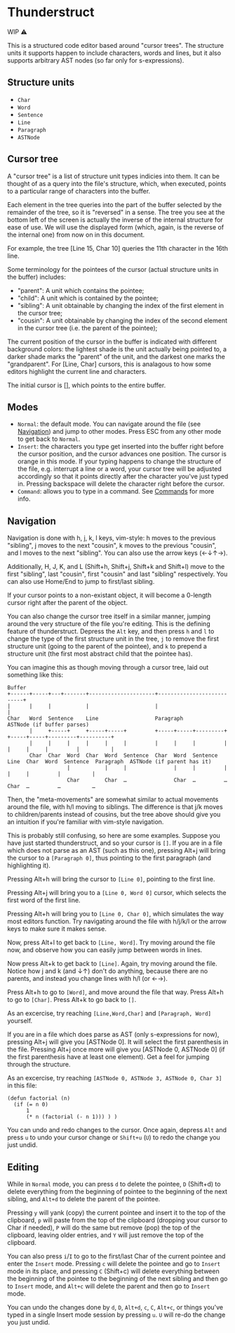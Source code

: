 # Thunderstruct

WIP :warning:

This is a structured code editor based around "cursor trees".
The structure units it supports happen to include characters, words and lines, but it also supports arbitrary AST nodes (so far only for s-expressions).

## Structure units

- `Char`
- `Word`
- `Sentence`
- `Line`
- `Paragraph`
- `ASTNode`

## Cursor tree

A "cursor tree" is a list of structure unit types indicies into them. It can be thought of as a query into the file's structure, which, when executed, points to a particular range of characters into the buffer.

Each element in the tree queries into the part of the buffer selected by the remainder of the tree, so it is "reversed" in a sense.
The tree you see at the bottom left of the screen is actually the inverse of the internal structure for ease of use. We will use the displayed form (which, again, is the reverse of the internal one) from now on in this document.

For example, the tree [Line 15, Char 10] queries the 11th character in the 16th line.

Some terminology for the pointees of the cursor (actual structure units in the buffer) includes:

- "parent": A unit which contains the pointee;
- "child": A unit which is contained by the pointee;
- "sibling": A unit obtainable by changing the index of the first element in the cursor tree;
- "cousin": A unit obtainable by changing the index of the second element in the cursor tree (i.e. the parent of the pointee);

The current position of the cursor in the buffer is indicated with different background colors: the lightest shade is the unit actually being pointed to, a darker shade marks the "parent" of the unit, and the darkest one marks the "grandparent".
For [Line, Char] cursors, this is analagous to how some editors highlight the current line and characters.

The initial cursor is [], which points to the entire buffer.

## Modes

- `Normal`: the default mode. You can navigate around the file (see [Navigation](#navigation)) and jump to other modes. Press ESC from any other mode to get back to `Normal`.
- `Insert`: the characters you type get inserted into the buffer right before the cursor position, and the cursor advances one position. The cursor is orange in this mode.
  If your typing happens to change the structure of the file, e.g. interrupt a line or a word, your cursor tree will be adjusted accordingly so that it points directly after the character you've just typed in.
  Pressing backspace will delete the character right before the cursor.
- `Command`: allows you to type in a command. See [Commands](#commands) for more info.

## Navigation

Navigation is done with h, j, k, l keys, vim-style: h moves to the previous "sibling", j moves to the next "cousin", k moves to the previous "cousin", and l moves to the next "sibling". You can also use the arrow keys (←↓↑→).

Additionally, H, J, K, and L (Shift+h, Shift+j, Shift+k and Shift+l) move to the first "sibling", last "cousin", first "cousin" and last "sibling" respectively. You can also use Home/End to jump to first/last sibling.

If your cursor points to a non-existant object, it will become a 0-length cursor right after the parent of the object.

You can also change the cursor tree itself in a similar manner, jumping around the very structure of the file you're editing. This is the defining feature of thunderstruct.
Depress the `Alt` key, and then press `h` and `l` to change the type of the first structure unit in the tree, `j` to remove the first structure unit (going to the parent of the pointee), and `k` to prepend a structure unit (the first most abstract child that the pointee has).

You can imagine this as though moving through a cursor tree, laid out something like this:

```
Buffer
+------+-----+---+-------+---------------------+---------------------------+
|      |     |           |                     |                           |
Char   Word  Sentence    Line                  Paragraph                   ASTNode (if buffer parses)
       |     +-----+     +-----+-----+         +-----+-----+---------+     +-----+-----+---------+----------+
       |     |     |     |     |     |         |     |     |         |     |     |     |         |          |
       Char  Char  Word  Char  Word  Sentence  Char  Word  Sentence  Line  Char  Word  Sentence  Paragraph  ASTNode (if parent has it)
                   |           |     |               |     |         |           |     |         |          |
                   Char        Char  …               Char  …         …           Char  …         …          …
```

Then, the "meta-movements" are somewhat similar to actual movements around the file, with h/l moving to siblings.
The difference is that j/k moves to children/parents instead of cousins, but the tree above should give you an intuition if you're familiar with vim-style navigation.

This is probably still confusing, so here are some examples. Suppose you have just started thunderstruct, and so your cursor is `[]`.
If you are in a file which does not parse as an AST (such as this one), pressing Alt+j will bring the cursor to a `[Paragraph 0]`, thus pointing to the first paragraph (and highlighting it).

Pressing Alt+h will bring the cursor to `[Line 0]`, pointing to the first line.

Pressing Alt+j will bring you to a `[Line 0, Word 0]` cursor, which selects the first word of the first line.

Pressing Alt+h will bring you to `[Line 0, Char 0]`, which simulates the way most editors function. Try navigating around the file with h/j/k/l or the arrow keys to make sure it makes sense.

Now, press Alt+l to get back to `[Line, Word]`. Try moving around the file now, and observe how you can easily jump between words in lines.

Now press Alt+k to get back to `[Line]`. Again, try moving around the file. Notice how j and k (and ↓↑) don't do anything, because there are no parents, and instead you change lines with h/l (or ←→).

Press Alt+h to go to `[Word]`, and move around the file that way. Press Alt+h to go to `[Char]`. Press Alt+k to go back to `[]`.

As an excercise, try reaching `[Line,Word,Char]` and `[Paragraph, Word]` yourself.

If you are in a file which does parse as AST (only s-expressions for now), pressing Alt+j will give you [ASTNode 0]. It will select the first parenthesis in the file.
Pressing Alt+j once more will give you [ASTNode 0, ASTNode 0] (if the first parenthesis have at least one element). Get a feel for jumping through the structure.

As an excercise, try reaching `[ASTNode 0, ASTNode 3, ASTNode 0, Char 3]` in this file:

```
(defun factorial (n)
  (if (= n 0)
      1
      (* n (factorial (- n 1))) ) )
```

You can undo and redo changes to the cursor. Once again, depress `Alt` and press `u` to undo your cursor change or `Shift+u` (`U`) to redo the change you just undid.

## Editing

While in `Normal` mode, you can press `d` to delete the pointee, `D` (Shift+d) to delete everything from the beginning of pointee to the beginning of the next sibling, and `Alt+d` to delete the parent of the pointee.

Pressing `y` will yank (copy) the current pointee and insert it to the top of the clipboard, `p` will paste from the top of the clipboard (dropping your cursor to Char if needed), `P` will do the same but remove (pop) the top of the clipboard, leaving older entries, and `Y` will just remove the top of the clipboard.

You can also press `i`/`I` to go to the first/last Char of the current pointee and enter the `Insert` mode.
Pressing `c` will delete the pointee and go to `Insert` mode in its place, and pressing `C` (Shift+c) will delete everything between the beginning of the pointee to the beginning of the next sibling and then go to `Insert` mode, and `Alt+c` will delete the parent and then go to `Insert` mode.

You can undo the changes done by `d`, `D`, `Alt+d`, `c`, `C`, `Alt+c`, or things you've typed in a single Insert mode session by pressing `u`. `U` will re-do the change you just undid.
